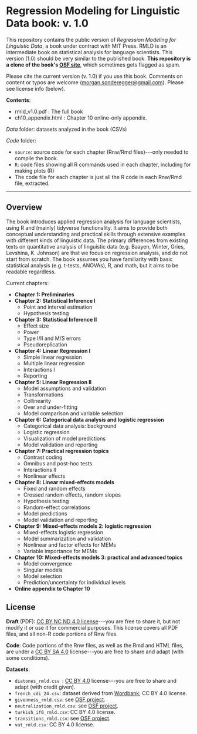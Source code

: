 # Regression Modeling for Linguistic Data book: v. 1.0

This repository contains the public version of _Regression Modeling for Linguistic Data_, a book under contract with MIT Press.   RMLD is an intermediate book on statistical analysis for language scientists.  This version (1.0) should be very similar to the published book.  **This repository is a clone of the book's [OSF site](https://osf.io/pnumg/)**, which sometimes gets flagged as spam.

Please cite the current version (v. 1.0) if you use this book. Comments on content or typos are welcome (morgan.sonderegger@gmail.com).  Please see license info (below).

**Contents**:

* rmld_v1.0.pdf : The full book
* ch10_appendix.html : Chapter 10 online-only appendix.


*Data* folder: datasets analyzed in the book (CSVs)

*Code* folder:
* `source`: source code for each chapter (Rnw/Rmd files)---only needed to compile the book.
* `R`: code files showing all R commands used in each chapter, including for making plots (R)
* The code file for each chapter is just all the R code in each Rnw/Rmd file, extracted.

-----

## Overview

The book introduces applied regression analysis for language scientists, using R and (mainly) tidyverse functionality. It aims to provide both conceptual understanding and practical skills through extensive examples with different kinds of linguistic data.  The primary differences from existing texts on quantitative analysis of linguistic data (e.g. Baayen, Winter, Gries, Levshina, K. Johnson) are that we focus on regression analysis, and do not start from scratch. The book assumes you have familiarity with basic statistical analysis (e.g. t-tests, ANOVAs), R, and math, but it aims to be readable regardless.


Current chapters:

* **Chapter 1: Preliminaries**
* **Chapter 2: Statistical Inference I**
    * Point and interval estimation
    * Hypothesis testing
* **Chapter 3: Statistical Inference II**
    * Effect size
    * Power
    * Type I/II and M/S errors
    * Pseudoreplication
* **Chapter 4: Linear Regression I**
    * Simple linear regression
    * Multiple linear regression
    * Interactions I
    * Reporting
* **Chapter 5: Linear Regression II**
    * Model assumptions and validation
    * Transformations
    * Collinearity
    * Over and under-fitting
    * Model comparison and variable selection
* **Chapter 6: Categorical data analysis and logistic regression**
    * Categorical data analysis: background
    * Logistic regression
    * Visualization of model predictions
    * Model validation and reporting
* **Chapter 7: Practical regression topics**
    * Contrast coding
    * Omnibus and post-hoc tests
    * Interactions II
    * Nonlinear effects
* **Chapter 8: Linear mixed-effects models**
    * Fixed and random effects
    * Crossed random effects, random slopes
    * Hypothesis testing
    * Random-effect correlations
    * Model predictions
    * Model validation and reporting
* **Chapter 9: Mixed-effects models 2: logistic regression**
    * Mixed-effects logistic regression
    * Model summarization and validation
    * Nonlinear and factor effects for MEMs
    * Variable importance for MEMs
* **Chapter 10: Mixed-effects models 3: practical and advanced topics**
    * Model convergence
    * Singular models
    * Model selection
    * Prediction/uncertainty for individual levels
* **Online appendix to Chapter 10**


## License

**Draft** (PDF): [CC BY NC ND 4.0 license](https://creativecommons.org/licenses/by-nc-nd/4.0/)---you are free to share it, but not modify it or use it for commercial purposes. This license covers all PDF files, and all non-R code portions of Rnw files.

**Code**: Code portions of the Rnw files, as well as the Rmd and HTML files, are under a [CC BY SA 4.0](https://creativecommons.org/licenses/by-sa/4.0/) license---you are free to share and adapt (with some conditions).

**Datasets**: 
* `diatones_rmld.csv `: [CC BY 4.0](https://creativecommons.org/licenses/by/4.0/) license---you are free to share and adapt (with credit given).
* `french_cdi_24.csv`: dataset derived from [Wordbank](http://wordbank.stanford.edu/faq); CC BY 4.0 license.
* `givenness_rmld.csv`: see [OSF project](https://osf.io/r4j2w/).
* `neutralization_rmld.csv`: see [OSF project](https://osf.io/e4g5t/).
* `turkish_if0_rmld.csv`: CC BY 4.0 license.
* `transitions_rmld.csv`: see  [OSF project](https://osf.io/dve6h/).
* `vot_rmld.csv`: CC BY 4.0 license.
